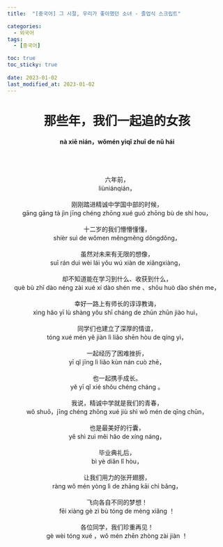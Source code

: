 ```yaml
---
title:  "[중국어] 그 시절, 우리가 좋아했던 소녀 - 졸업식 스크립트"

categories:
  - 외국어
tags:
  - [중국어]

toc: true
toc_sticky: true
 
date: 2023-01-02
last_modified_at: 2023-01-02
---
```


<h1><center>那些年，我们一起追的女孩</center></h1>
<h4><center>nà xiē nián，wǒmén yìqǐ zhuī de nǔ hái</center></h4>

<br/><br/>

<center>六年前，</center>  
<center>liùniánqián，</center>  
<br/>
<center>刚刚踏进精诚中学国中部的时候，</center>  
<center>gāng gāng tà jìn jīng chéng zhōng xué guó zhōng bù de shí hou，</center>  
<br/>
<center>十二岁的我们懵懵懂懂，</center>  
<center>shíèr suì de wǒmen měngměng dǒngdǒng，</center>  
<br/>
<center>虽然对未来有无限的想像，</center>  
<center>suī rán duì wèi lái yǒu wú xiàn de xiǎngxiàng，</center>  
<br/>
<center>却不知道能在学习到什么、收获到什么，</center>  
<center>què bù zhī dào néng zài xué xí dào shén me 、shōu huò dào shén me，</center>  
<br/>
<center>幸好一路上有师长的谆谆教诲，</center>  
<center>xìng hǎo yī lù shàng yǒu shī cháng de zhūn zhūn jiào huì，</center>  
<br/>
<center>同学们也建立了深厚的情谊，</center>  
<center>tóng xué mén yě jiàn lì liǎo shēn hòu de qíng yì，</center>  
<br/>
<center>一起经历了困难挫折，</center>  
<center>yī qǐ jīng lì liǎo kùn nán cuò zhē，</center>  
<br/>
<center>也一起携手成长。</center>  
<center>yě yī qǐ xié shǒu chéng cháng 。</center>  
<br/>
<center>我说，精诚中学就是我们的青春，</center>  
<center>wǒ shuō，jīng chéng zhōng xué jiù shì wǒ mén de qīng chūn，</center>  
<br/>
<center>也是最美好的行囊，</center>  
<center>yě shì zuì měi hǎo de xíng náng，</center>  
<br/>
<center>毕业典礼后，</center>  
<center>bì yè diǎn lǐ hòu，</center>  
<br/>
<center>让我们用力的张开翅膀，</center>  
<center>ràng wǒ mén yòng lì de zhāng kāi chì bǎng，</center>  
<br/>
<center>飞向各自不同的梦想！</center>  
<center>fēi xiàng gè zì bù tóng de mèng xiǎng ！</center>   
<br/>
<center>各位同学，我们珍重再见！</center>  
<center>gè wèi tóng xué ，wǒ mén zhēn zhòng zài jiàn ！</center>